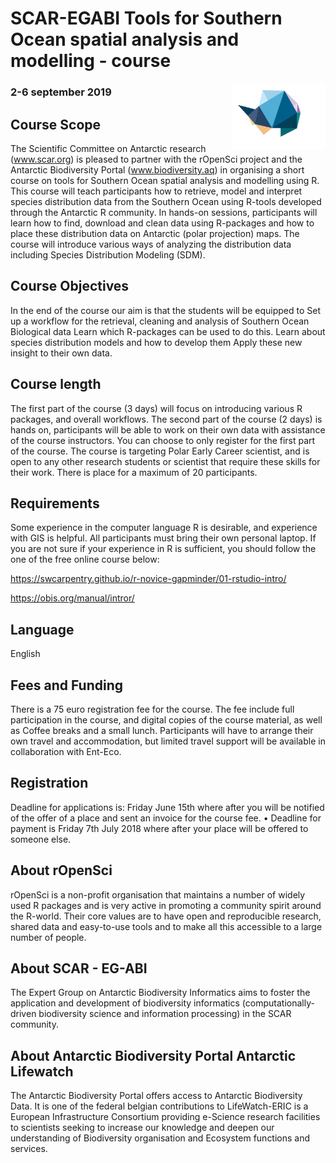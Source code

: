 # SCAR-EGABI Tools for Southern Ocean spatial analysis and modelling - course

<img src="/images/EGABI_logo.svg" alt="EG-ABI Logo"
	title="EG-ABI Logo" width="150"  align="right"/>

### 2-6 september 2019
## Course Scope

The Scientific Committee on Antarctic research (www.scar.org) is pleased to partner with the rOpenSci project and the Antarctic Biodiversity Portal (www.biodiversity.aq) in organising a short course on tools for Southern Ocean spatial analysis and modelling using R.
This course will teach participants how to retrieve, model and interpret species distribution data from the Southern Ocean using R-tools developed through the Antarctic R community. In hands-on sessions, participants will learn how to find, download and clean data using R-packages and how to place these distribution data on Antarctic (polar projection) maps. The course will introduce various ways of analyzing the distribution data including  Species Distribution Modeling (SDM). 

## Course Objectives
In the end of the course our aim is that the students will be equipped to
Set up a workflow for the retrieval, cleaning and analysis of Southern Ocean Biological data
Learn which R-packages can be used to do this.
Learn about species distribution models and how to develop them
Apply these new insight to their own data.

## Course length
The first part of the course (3 days)  will focus on introducing various R packages, and overall workflows. The second part of the course (2 days) is hands on, participants will be able to work on their own data with assistance of the course instructors. You can choose to only register for the first part of the course.
The course is targeting Polar Early Career scientist, and is open to any other research students or scientist that require these skills for their work. There is place for a maximum of 20 participants.


## Requirements
Some experience in the computer language R is desirable, and experience with GIS is helpful. All participants must bring their own personal laptop.
If you are not sure if your experience in R is sufficient, you should follow the one of the free online course below:

https://swcarpentry.github.io/r-novice-gapminder/01-rstudio-intro/

https://obis.org/manual/intror/


## Language	
English

## Fees and Funding
There is a 75 euro registration fee for the course.
The fee include full participation in the course, and digital copies of the course material, as well as Coffee breaks and a small lunch.
Participants will have to arrange their own travel and accommodation, but limited travel support will be available in collaboration with Ent-Eco.

## Registration
Deadline for applications is: Friday June 15th where after you will be notified of the offer of a place and sent an invoice for the course fee.
• Deadline for payment is Friday 7th July 2018 where after your place will be offered to someone else.

## About rOpenSci
rOpenSci is a non-profit organisation that maintains a number of widely used R packages and is very active in promoting a community spirit around the R-world. Their core values are to have open and reproducible research, shared data and easy-to-use tools and to make all this accessible to a large number of people.

## About SCAR - EG-ABI
The Expert Group on Antarctic Biodiversity Informatics aims to foster the application and development of biodiversity informatics (computationally-driven biodiversity science and information processing) in the SCAR community.

## About Antarctic Biodiversity Portal Antarctic Lifewatch
The Antarctic Biodiversity Portal offers access to Antarctic Biodiversity Data. It is one of the federal belgian contributions to LifeWatch-ERIC is a European Infrastructure Consortium providing e-Science research facilities to scientists seeking to increase our knowledge and deepen our understanding of Biodiversity organisation and Ecosystem functions and services.
